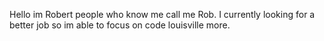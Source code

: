 Hello im Robert people who know me call me Rob. I currently looking for a better job so im able to focus on code louisville more.